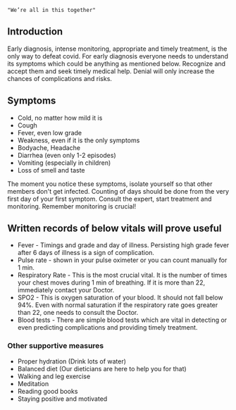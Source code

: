 `"We’re all in this together"`

## Introduction

Early diagnosis, intense monitoring, appropriate and timely treatment, is the only way to defeat covid. For early diagnosis everyone needs to understand its symptoms which could be anything as mentioned below. Recognize and accept them and seek timely medical help. Denial will only increase the chances of complications and risks.

## Symptoms

- Cold, no matter how mild it is
- Cough
- Fever, even low grade
- Weakness, even if it is the only symptoms
- Bodyache, Headache
- Diarrhea (even only 1-2 episodes)
- Vomiting (especially in children)
- Loss of smell and taste

The moment you notice these symptoms, isolate yourself so that other members don't get infected. Counting of days should be done from the very first day of your first symptom. Consult the expert, start treatment and monitoring. Remember monitoring is crucial!

## Written records of below vitals will prove useful

- Fever - Timings and grade and day of illness. Persisting high grade fever after 6 days of illness is a sign of complication.
- Pulse rate - shown in your pulse oximeter or you can count manually for 1 min.
- Respiratory Rate - This is the most crucial vital. It is the number of times your chest moves during 1 min of breathing. If it is more than 22, immediately contact your Doctor.
- SPO2 - This is oxygen saturation of your blood. It should not fall below 94%. Even with normal saturation if the respiratory rate goes greater than 22, one needs to consult the Doctor.
- Blood tests - There are simple blood tests which are vital in detecting or even predicting complications and providing timely treatment.

### Other supportive measures

- Proper hydration (Drink lots of water)
- Balanced diet (Our dieticians are here to help you for that)
- Walking and leg exercise
- Meditation
- Reading good books
- Staying positive and motivated
